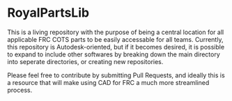 # RoyalPartsLib

This is a living repository with the purpose of being a central location for all applicable FRC COTS parts to be easily accessable for all teams.  Currently, this repository is Autodesk-oriented, but if it becomes desired, it is possible to expand to include other softwares by breaking down the main directory into seperate directories, or creating new repositories.

Please feel free to contribute by submitting Pull Requests, and ideally this is a resource that will make using CAD for FRC a much more streamlined process.
